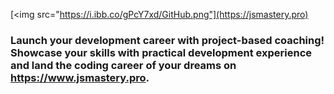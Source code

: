 [<img src="https://i.ibb.co/gPcY7xd/GitHub.png"](https://jsmastery.pro)

### Launch your development career with project-based coaching! Showcase your skills with practical development experience and land the coding career of your dreams on https://www.jsmastery.pro.
